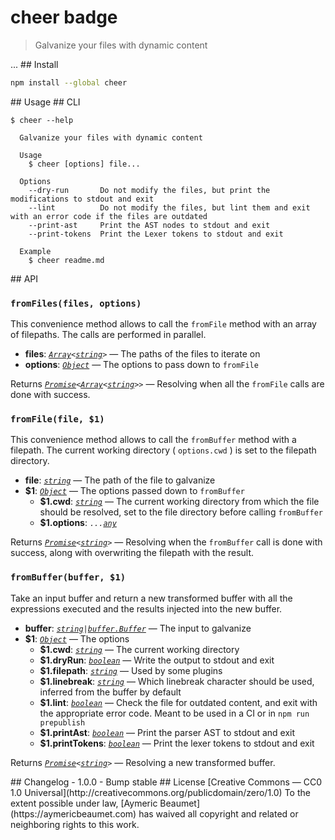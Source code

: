 <!---
  open('./package.json') | json | `# ${name} `, badge([
    'travis',
    'npm/v',
    { subject: 'license', status: 'Public Domain', color: 'blue', href: 'https://creativecommons.org/publicdomain/zero/1.0' },
  ], { shields: true })
--->
# cheer badge
<!--->

<!--- open('./package.json') | json | `> ${description}` --->
> Galvanize your files with dynamic content
<!--->

...

## Install

<!---
  '```bash'
  open('./package.json') | json | `npm install --global ${name}`
  '```'
--->
```bash
npm install --global cheer
```
<!--->

## Usage

## CLI

<!---
  '```'
  '$ cheer --help'
  shell('./lib/cli.js --help')
  '```'
--->
```
$ cheer --help

  Galvanize your files with dynamic content

  Usage
    $ cheer [options] file...

  Options
    --dry-run       Do not modify the files, but print the modifications to stdout and exit
    --lint          Do not modify the files, but lint them and exit with an error code if the files are outdated
    --print-ast     Print the AST nodes to stdout and exit
    --print-tokens  Print the Lexer tokens to stdout and exit

  Example
    $ cheer readme.md

```
<!--->

## API

<!--- jsdoc('src/index.js', { hlevel: 3, tags: { title: 'public' } }) --->
### `fromFiles(files, options)`

This convenience method allows to call the `fromFile` method with an array of filepaths. The calls are performed in parallel.

- **files**: <code><em>[Array](https://developer.mozilla.org/en-US/docs/Web/JavaScript/Reference/Global_Objects/Array)&lt;[string](https://developer.mozilla.org/en-US/docs/Web/JavaScript/Reference/Global_Objects/String)&gt;</em></code> &#x2014; The paths of the files to iterate on
- **options**: <code><em>[Object](https://developer.mozilla.org/en-US/docs/Web/JavaScript/Reference/Global_Objects/Object)</em></code> &#x2014; The options to pass down to `fromFile`

Returns <code><em>[Promise](https://developer.mozilla.org/en/docs/Web/JavaScript/Reference/Global_Objects/Promise)&lt;[Array](https://developer.mozilla.org/en-US/docs/Web/JavaScript/Reference/Global_Objects/Array)&lt;[string](https://developer.mozilla.org/en-US/docs/Web/JavaScript/Reference/Global_Objects/String)&gt;&gt;</em></code> &#x2014; Resolving when all the `fromFile` calls are done with success.

### `fromFile(file, $1)`

This convenience method allows to call the `fromBuffer` method with a filepath. The current working directory ( `options.cwd` ) is set to the filepath directory.

- **file**: <code><em>[string](https://developer.mozilla.org/en-US/docs/Web/JavaScript/Reference/Global_Objects/String)</em></code> &#x2014; The path of the file to galvanize
- **$1**: <code><em>[Object](https://developer.mozilla.org/en-US/docs/Web/JavaScript/Reference/Global_Objects/Object)</em></code> &#x2014; The options passed down to `fromBuffer`
  - **$1.cwd**: <code><em>[string](https://developer.mozilla.org/en-US/docs/Web/JavaScript/Reference/Global_Objects/String)</em></code> &#x2014; The current working directory from which the file should be resolved, set to the file directory before calling `fromBuffer`
  - **$1.options**: <code><em>...[any](https://flowtype.org/docs/quick-reference.html#any)</em></code>

Returns <code><em>[Promise](https://developer.mozilla.org/en/docs/Web/JavaScript/Reference/Global_Objects/Promise)&lt;[string](https://developer.mozilla.org/en-US/docs/Web/JavaScript/Reference/Global_Objects/String)&gt;</em></code> &#x2014; Resolving when the `fromBuffer` call is done with success, along with overwriting the filepath with the result.

### `fromBuffer(buffer, $1)`

Take an input buffer and return a new transformed buffer with all the expressions executed and the results injected into the new buffer.

- **buffer**: <code><em>[string](https://developer.mozilla.org/en-US/docs/Web/JavaScript/Reference/Global_Objects/String)|[buffer.Buffer](https://nodejs.org/api/buffer.html#buffer_class_buffer)</em></code> &#x2014; The input to galvanize
- **$1**: <code><em>[Object](https://developer.mozilla.org/en-US/docs/Web/JavaScript/Reference/Global_Objects/Object)</em></code> &#x2014; The options
  - **$1.cwd**: <code><em>[string](https://developer.mozilla.org/en-US/docs/Web/JavaScript/Reference/Global_Objects/String)</em></code> &#x2014; The current working directory
  - **$1.dryRun**: <code><em>[boolean](https://developer.mozilla.org/en-US/docs/Web/JavaScript/Reference/Global_Objects/Boolean)</em></code> &#x2014; Write the output to stdout and exit
  - **$1.filepath**: <code><em>[string](https://developer.mozilla.org/en-US/docs/Web/JavaScript/Reference/Global_Objects/String)</em></code> &#x2014; Used by some plugins
  - **$1.linebreak**: <code><em>[string](https://developer.mozilla.org/en-US/docs/Web/JavaScript/Reference/Global_Objects/String)</em></code> &#x2014; Which linebreak character should be used, inferred from the buffer by default
  - **$1.lint**: <code><em>[boolean](https://developer.mozilla.org/en-US/docs/Web/JavaScript/Reference/Global_Objects/Boolean)</em></code> &#x2014; Check the file for outdated content, and exit with the appropriate error code. Meant to be used in a CI or in `npm run prepublish`
  - **$1.printAst**: <code><em>[boolean](https://developer.mozilla.org/en-US/docs/Web/JavaScript/Reference/Global_Objects/Boolean)</em></code> &#x2014; Print the parser AST to stdout and exit
  - **$1.printTokens**: <code><em>[boolean](https://developer.mozilla.org/en-US/docs/Web/JavaScript/Reference/Global_Objects/Boolean)</em></code> &#x2014; Print the lexer tokens to stdout and exit

Returns <code><em>[Promise](https://developer.mozilla.org/en/docs/Web/JavaScript/Reference/Global_Objects/Promise)&lt;[string](https://developer.mozilla.org/en-US/docs/Web/JavaScript/Reference/Global_Objects/String)&gt;</em></code> &#x2014; Resolving a new transformed buffer.
<!--->

## Changelog

- 1.0.0
  - Bump stable

## License

[Creative Commons — CC0 1.0 Universal](http://creativecommons.org/publicdomain/zero/1.0)

To the extent possible under law, [Aymeric Beaumet](https://aymericbeaumet.com)
has waived all copyright and related or neighboring rights to this work.
